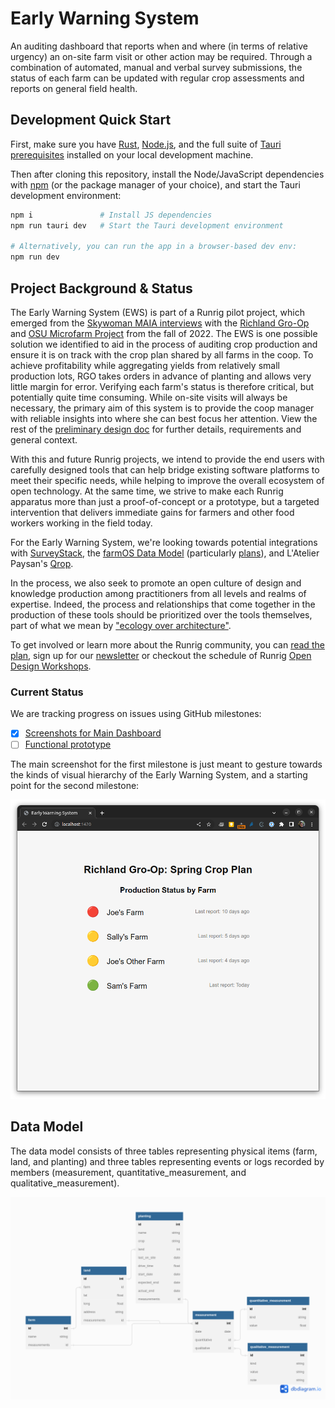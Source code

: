 # Early Warning System
An auditing dashboard that reports when and where (in terms of relative urgency) an on-site farm visit or other action may be required. Through a combination of automated, manual and verbal survey submissions, the status of each farm can be updated with regular crop assessments and reports on general field health.

## Development Quick Start
First, make sure you have [Rust], [Node.js], and the full suite of [Tauri prerequisites] installed on your local development machine.

Then after cloning this repository, install the Node/JavaScript dependencies with [npm] (or the package manager of your choice), and start the Tauri development environment:

```sh
npm i               # Install JS dependencies
npm run tauri dev   # Start the Tauri development environment

# Alternatively, you can run the app in a browser-based dev env:
npm run dev
```

## Project Background & Status
The Early Warning System (EWS) is part of a Runrig pilot project, which emerged from the [Skywoman MAIA interviews] with the [Richland Gro-Op] and [OSU Microfarm Project] from the fall of 2022. The EWS is one possible solution we identified to aid in the process of auditing crop production and ensure it is on track with the crop plan shared by all farms in the coop. To achieve profitability while aggregating yields from relatively small production lots, RGO takes orders in advance of planting and allows very little margin for error. Verifying each farm's status is therefore critical, but potentially quite time consuming. While on-site visits will always be necessary, the primary aim of this system is to provide the coop manager with reliable insights into where she can best focus her attention. View the rest of the [preliminary design doc] for further details, requirements and general context.

With this and future Runrig projects, we intend to provide the end users with carefully designed tools that can help bridge existing software platforms to meet their specific needs, while helping to improve the overall ecosystem of open technology. At the same time, we strive to make each Runrig apparatus more than just a proof-of-concept or a prototype, but a targeted intervention that delivers immediate gains for farmers and other food workers working in the field today.

For the Early Warning System, we're looking towards potential integrations with [SurveyStack], the [farmOS Data Model] (particularly [plans]), and L'Atelier Paysan's [Qrop].

In the process, we also seek to promote an open culture of design and knowledge production among practitioners from all levels and realms of expertise. Indeed, the process and relationships that come together in the production of these tools should be prioritized over the tools themselves, part of what we mean by ["ecology over architecture"].

To get involved or learn more about the Runrig community, you can [read the plan], sign up for our [newsletter] or checkout the schedule of Runrig [Open Design Workshops].

### Current Status
We are tracking progress on issues using GitHub milestones:

- [x] [Screenshots for Main Dashboard](https://github.com/runrig-coop/early-warning-system/milestone/1)
- [ ] [Functional prototype](https://github.com/runrig-coop/early-warning-system/milestone/2)

The main screenshot for the first milestone is just meant to gesture towards the kinds of visual hierarchy of the Early Warning System, and a starting point for the second milestone:

![A list of farms for the Richland Gro-Op Spring Crop Plan, showing for each farm a color-coded red, yellow or green status icon and the date of their last status report, all sorted by relative urgency.](images/first-mockup-screenshot.png)

## Data Model
The data model consists of three tables representing physical items (farm, land, and planting) and three tables representing events or logs recorded by members (measurement, quantitative_measurement, and qualitative_measurement).

![Data model of the RGO app](images/data_model.png)

[Skywoman MAIA interviews]: https://github.com/skywoman/multifarm-aggregation-info-arch
[Richland Gro-Op]: https://richlandgro-op.com/
[OSU Microfarm Project]: https://osumarion.osu.edu/alumni-initiatives/initiatives/microfarm.html
[preliminary design doc]: https://github.com/runrig-coop/open-design-workshops/blob/c1f588d92bf1627dce6f5b80ab9eceacef0630a5/rgo-crop-plan-auditing/README.md
[SurveyStack]: https://surveystack.io
[farmOS Data Model]: https://farmos.org/model
[plans]: https://farmos.org/model/type/plan
[Qrop]: https://qrop.frama.io/
["ecology over architecture"]: https://runrig.org/overview.html#ecology-over-architecture
[read the plan]: https://runrig.org/overview.html
[newsletter]: https://buttondown.email/runrig
[Open Design Workshops]: https://github.com/runrig-coop/open-design-workshops
[Rust]: https://www.rust-lang.org/
[Node.js]: https://nodejs.org/
[Tauri prerequisites]: https://tauri.app/v1/guides/getting-started/prerequisites
[npm]: https://www.npmjs.com/
